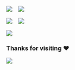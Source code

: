 ![](http://github-profile-summary-cards.vercel.app/api/cards/stats?username=EriciusX&theme=vue)
&nbsp;&nbsp;
![](http://github-profile-summary-cards.vercel.app/api/cards/productive-time?username=EriciusX&theme=vue&utcOffset=8)

![](http://github-profile-summary-cards.vercel.app/api/cards/most-commit-language?username=EriciusX&theme=vue&exclude=HTML)
&nbsp;&nbsp;
![](http://github-profile-summary-cards.vercel.app/api/cards/repos-per-language?username=EriciusX&theme=vue&exclude=HTML)

![](http://github-profile-summary-cards.vercel.app/api/cards/profile-details?username=EriciusX&theme=vue)


### Thanks for visiting :heart:
<a href='https://clustrmaps.com/site/1c4gr'  title='Visit tracker'><img src='//clustrmaps.com/map_v2.png?cl=41b883&w=a&t=tt&d=sgf1h1OE2-abAkstHAisx6oh8OUuaMYsVRFvRI7I_tg&co=ffffff&ct=808080'/></a>
